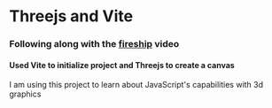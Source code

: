 # Threejs and Vite

### Following along with the [fireship](https://www.youtube.com/watch?v=Q7AOvWpIVHU) video

#### Used Vite to initialize project and Threejs to create a canvas

I am using this project to learn about JavaScript's capabilities with 3d graphics


